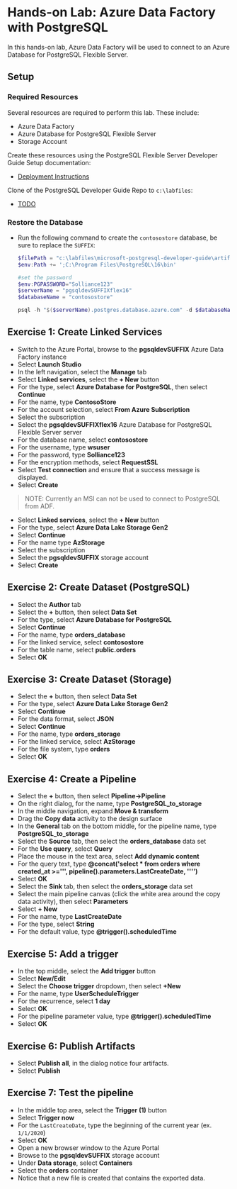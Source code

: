 # Hands-on Lab: Azure Data Factory with PostgreSQL

In this hands-on lab, Azure Data Factory will be used to connect to an Azure Database for PostgreSQL Flexible Server.

## Setup

### Required Resources

Several resources are required to perform this lab. These include:

- Azure Data Factory
- Azure Database for PostgreSQL Flexible Server
- Storage Account

Create these resources using the PostgreSQL Flexible Server Developer Guide Setup documentation:

- [Deployment Instructions](../../../11_03_Setup/00_Template_Deployment_Instructions.md)

Clone of the PostgreSQL Developer Guide Repo to `c:\labfiles`:

- [TODO]()

### Restore the Database

- Run the following command to create the `contosostore` database, be sure to replace the `SUFFIX`:

    ```powershell
    $filePath = "c:\labfiles\microsoft-postgresql-developer-guide\artifacts\data.sql"
    $env:Path += ';C:\Program Files\PostgreSQL\16\bin'
    
    #set the password
    $env:PGPASSWORD="Solliance123"
    $serverName = "pgsqldevSUFFIXflex16"
    $databaseName = "contosostore"

    psql -h "$($serverName).postgres.database.azure.com" -d $databaseName -U wsuser -p 5432 -a -w -f $filePath
    ```

## Exercise 1: Create Linked Services

- Switch to the Azure Portal, browse to the **pgsqldevSUFFIX** Azure Data Factory instance
- Select **Launch Studio**
- In the left navigation, select the **Manage** tab
- Select **Linked services**, select the **+ New** button
- For the type, select **Azure Database for PostgreSQL**, then select **Continue**
- For the name, type **ContosoStore**
- For the account selection, select **From Azure Subscription**
- Select the subscription
- Select the **pgsqldevSUFFIXflex16** Azure Database for PostgreSQL Flexible Server server
- For the database name, select **contosostore**
- For the username, type **wsuser**
- For the password, type **Solliance123**
- For the encryption methods, select **RequestSSL**
- Select **Test connection** and ensure that a success message is displayed.
- Select **Create**

> NOTE: Currently an MSI can not be used to connect to PostgreSQL from ADF.

- Select **Linked services**, select the **+ New** button
- For the type, select **Azure Data Lake Storage Gen2**
- Select **Continue**
- For the name type **AzStorage**
- Select the subscription
- Select the **pgsqldevSUFFIX** storage account
- Select **Create**

## Exercise 2: Create Dataset (PostgreSQL)

- Select the **Author** tab
- Select the **+** button, then select **Data Set**
- For the type, select **Azure Database for PostgreSQL**
- Select **Continue**
- For the name, type **orders_database**
- For the linked service, select **contosostore**
- For the table name, select **public.orders**
- Select **OK**

## Exercise 3: Create Dataset (Storage)

- Select the **+** button, then select **Data Set**
- For the type, select **Azure Data Lake Storage Gen2**
- Select **Continue**
- For the data format, select **JSON**
- Select **Continue**
- For the name, type **orders_storage**
- For the linked service, select **AzStorage**
- For the file system, type **orders**
- Select **OK**

## Exercise 4: Create a Pipeline

- Select the **+** button, then select **Pipeline->Pipeline**
- On the right dialog, for the name, type **PostgreSQL_to_storage**
- In the middle navigation, expand **Move & transform**
- Drag the **Copy data** activity to the design surface
- In the **General** tab on the bottom middle, for the pipeline name, type **PostgreSQL_to_storage**
- Select the **Source** tab, then select the **orders_database** data set
- For the **Use query**, select **Query**
- Place the mouse in the text area, select **Add dynamic content**
- For the query text, type **@concat('select * from orders where created_at >=''', pipeline().parameters.LastCreateDate, '''')**
- Select **OK**
- Select the **Sink** tab, then select the **orders_storage** data set
- Select the main pipeline canvas (click the white area around the copy data activity), then select **Parameters**
- Select **+ New**
- For the name, type **LastCreateDate**
- For the type, select **String**
- For the default value, type **@trigger().scheduledTime**

## Exercise 5: Add a trigger

- In the top middle, select the **Add trigger** button
- Select **New/Edit**
- Select the **Choose trigger** dropdown, then select **+New**
- For the name, type **UserScheduleTrigger**
- For the recurrence, select **1 day**
- Select **OK**
- For the pipeline parameter value, type **@trigger().scheduledTime**
- Select **OK**

## Exercise 6: Publish Artifacts

- Select **Publish all**, in the dialog notice four artifacts.
- Select **Publish**

## Exercise 7: Test the pipeline

- In the middle top area, select the **Trigger (1)** button
- Select **Trigger now**
- For the `LastCreateDate`, type the beginning of the current year (ex. `1/1/2020`)
- Select **OK**
- Open a new browser window to the Azure Portal
- Browse to the **pgsqldevSUFFIX** storage account
- Under **Data storage**, select **Containers**
- Select the **orders** container
- Notice that a new file is created that contains the exported data.
